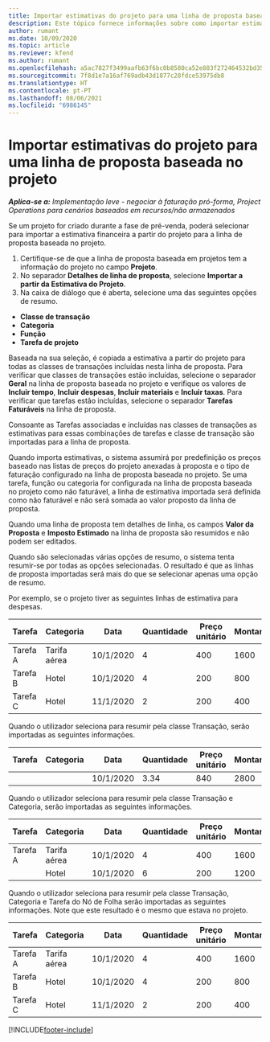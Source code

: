 ```yaml
---
title: Importar estimativas do projeto para uma linha de proposta baseada no projeto – lite
description: Este tópico fornece informações sobre como importar estimativas de um projeto para uma linha de proposta.
author: rumant
ms.date: 10/09/2020
ms.topic: article
ms.reviewer: kfend
ms.author: rumant
ms.openlocfilehash: a5ac7827f3499aafb63f6bc0b8580ca52e883f272464532bd353170a12b3ae55
ms.sourcegitcommit: 7f8d1e7a16af769adb43d1877c28fdce53975db8
ms.translationtype: HT
ms.contentlocale: pt-PT
ms.lasthandoff: 08/06/2021
ms.locfileid: "6986145"
---
```

# <a name="import-estimates-for-a-project-to-a-project-based-quote-line"></a>Importar estimativas do projeto para uma linha de proposta baseada no projeto 

_**Aplica-se a:** Implementação leve - negociar à faturação pró-forma, Project Operations para cenários baseados em recursos/não armazenados_

Se um projeto for criado durante a fase de pré-venda, poderá selecionar para importar a estimativa financeira a partir do projeto para a linha de proposta baseada no projeto.

1. Certifique-se de que a linha de proposta baseada em projetos tem a informação do projeto no campo **Projeto**.
2. No separador **Detalhes de linha de proposta**, selecione **Importar a partir da Estimativa do Projeto**.
3. Na caixa de diálogo que é aberta, selecione uma das seguintes opções de resumo.

  - **Classe de transação**
  - **Categoria**
  - **Função** 
  - **Tarefa de projeto**

Baseada na sua seleção, é copiada a estimativa a partir do projeto para todas as classes de transações incluídas nesta linha de proposta. Para verificar que classes de transações estão incluídas, selecione o separador **Geral** na linha de proposta baseada no projeto e verifique os valores de **Incluir tempo**, **Incluir despesas**, **Incluir materiais** e **Incluir taxas**.  Para verificar que tarefas estão incluídas, selecione o separador **Tarefas Faturáveis** na linha de proposta.

Consoante as Tarefas associadas e incluídas nas classes de transações as estimativas para essas combinações de tarefas e classe de transação são importadas para a linha de proposta.

Quando importa estimativas, o sistema assumirá por predefinição os preços baseado nas listas de preços do projeto anexadas à proposta e o tipo de faturação configurado na linha de proposta baseada no projeto. Se uma tarefa, função ou categoria for configurada na linha de proposta baseada no projeto como não faturável, a linha de estimativa importada será definida como não faturável e não será somada ao valor proposto da linha de proposta.

Quando uma linha de proposta tem detalhes de linha, os campos **Valor da Proposta** e **Imposto Estimado** na linha de proposta são resumidos e não podem ser editados.

Quando são selecionadas várias opções de resumo, o sistema tenta resumir-se por todas as opções selecionadas. O resultado é que as linhas de proposta importadas será mais do que se selecionar apenas uma opção de resumo.

Por exemplo, se o projeto tiver as seguintes linhas de estimativa para despesas.

| Tarefa | Categoria | Data | Quantidade | Preço unitário | Montante |
| --- | --- | --- | --- | --- | --- |
| Tarefa A | Tarifa aérea | 10/1/2020 | 4 | 400 | 1600 |
| Tarefa B | Hotel | 10/1/2020 | 4 | 200 | 800 |
| Tarefa C | Hotel | 11/1/2020 | 2 | 200 | 400 |

Quando o utilizador seleciona para resumir pela classe Transação, serão importadas as seguintes informações.

| Tarefa | Categoria | Data | Quantidade | Preço unitário | Montante |
| --- | --- | --- | --- | --- | --- |
|||10/1/2020 | 3.34 | 840 | 2800 |

Quando o utilizador seleciona para resumir pela classe Transação e Categoria, serão importadas as seguintes informações.

| Tarefa | Categoria | Data | Quantidade | Preço unitário | Montante |
| --- | --- | --- | --- | --- | --- |
| Tarefa A | Tarifa aérea | 10/1/2020 | 4 | 400 | 1600 |
| | Hotel | 10/1/2020 | 6 | 200 | 1200 |

Quando o utilizador seleciona para resumir pela classe Transação, Categoria e Tarefa do Nó de Folha serão importadas as seguintes informações. Note que este resultado é o mesmo que estava no projeto.

| Tarefa | Categoria | Data | Quantidade | Preço unitário | Montante |
| --- | --- | --- | --- | --- | --- |
| Tarefa A | Tarifa aérea | 10/1/2020 | 4 | 400 | 1600 |
| Tarefa B | Hotel | 10/1/2020 | 4 | 200 | 800 |
| Tarefa C | Hotel | 11/1/2020 | 2 | 200 | 400 |


[!INCLUDE[footer-include](../../includes/footer-banner.md)]
